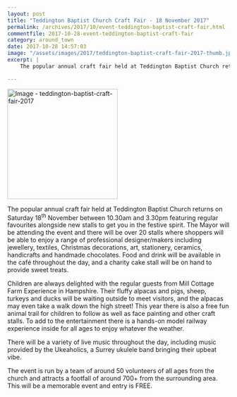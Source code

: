```yaml
---
layout: post
title: "Teddington Baptist Church Craft Fair - 18 November 2017"
permalink: /archives/2017/10/event-teddington-baptist-craft-fair.html
commentfile: 2017-10-28-event-teddington-baptist-craft-fair
category: around_town
date: 2017-10-28 14:57:03
image: "/assets/images/2017/teddington-baptist-craft-fair-2017-thumb.jpg"
excerpt: |
    The popular annual craft fair held at Teddington Baptist Church returns on Saturday 18<sup>th</sup> November between 10.30am and 3.30pm featuring regular favourites alongside new stalls to get you in the festive spirit. The Mayor will be attending the event and there will be over 20 stalls where shoppers will be able to enjoy a range of professional designer/makers including jewellery, textiles, Christmas decorations, art, stationery, ceramics, handicrafts and handmade chocolates. Food and drink will be available in the caf&#233; throughout the day, and a charity cake stall will be on hand to provide sweet treats.

---
```


<a href="/assets/images/2017/teddington-baptist-craft-fair-2017.jpg" title="Click for a larger image"><img src="/assets/images/2017/teddington-baptist-craft-fair-2017-thumb.jpg" width="250" alt="Image - teddington-baptist-craft-fair-2017"  class="photo right"/></a>

The popular annual craft fair held at Teddington Baptist Church returns on Saturday 18<sup>th</sup> November between 10.30am and 3.30pm featuring regular favourites alongside new stalls to get you in the festive spirit. The Mayor will be attending the event and there will be over 20 stalls where shoppers will be able to enjoy a range of professional designer/makers including jewellery, textiles, Christmas decorations, art, stationery, ceramics, handicrafts and handmade chocolates. Food and drink will be available in the café throughout the day, and a charity cake stall will be on hand to provide sweet treats.

Children are always delighted with the regular guests from Mill Cottage Farm Experience in Hampshire. Their fluffy alpacas and pigs, sheep, turkeys and ducks will be waiting outside to meet visitors, and the alpacas may even take a walk down the high street! This year there is also a free fun animal trail for children to follow as well as face painting and other craft stalls. To add to the entertainment there is a hands-on model railway experience inside for all ages to enjoy whatever the weather.

There will be a variety of live music throughout the day, including music provided by the Ukeaholics, a Surrey ukulele band bringing their upbeat vibe.

The event is run by a team of around 50 volunteers of all ages from the church and attracts a footfall of around 700+ from the surrounding area. This will be a memorable event and entry is FREE.
